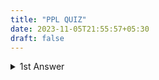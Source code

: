 ```yaml
---
title: "PPL QUIZ"
date: 2023-11-05T21:55:57+05:30
draft: false
---
```

<details>
<summary> 1st Answer</summary> 
## Reasons for Studying Concepts of Programming Languages

## Increased Ability to Express Ideas

- Depth of thought influenced by language expressiveness.
- Difficulty conceptualizing structures without descriptive language.
- Limits on control structures, data structures, and abstractions based on the development language.
- Awareness of a variety of language features reduces limitations in software development.
- Exploration of language constructs and their simulation in languages lacking direct support.

## Improved Background for Choosing Appropriate Languages

- Programmers tend to favor familiar languages, even if unsuitable for new projects.
- Familiarity with a range of languages empowers informed language selection.

## Greater Ability to Learn New Languages

- Continuous evolution of programming languages necessitates ongoing learning.
- Understanding object-oriented programming facilitates learning languages like Java.
- Thorough comprehension of fundamental language concepts eases adaptation to new languages.

## Understand Significance of Implementation

- Insight into implementation issues illuminates the design rationale of languages.
- Enables intelligent use of a language according to its intended design.

## Ability to Design New Languages

- Knowledge of multiple languages enhances understanding of programming language concepts.
- Proficiency in designing new languages based on comprehensive knowledge.

## Overall Advancement of Computing

- Instances where language popularity did not align with conceptual superiority.
- Historical example: ALGOL 60 vs. Fortran, possibly influenced by lack of understanding of ALGOL 60's conceptual design.
- Consideration of external factors, such as IBM's role.

# Programming Domains

## Scientific Applications

- Invention of computers in the 40s for scientific applications.
- Requirement for large-scale floating-point computations.
- Fortran as the first language developed for scientific applications.
- ALGOL 60 intended for similar use.

## Business Applications

- COBOL as the first successful language for business applications.
- Emphasis on report generation, decimal arithmetic, and character manipulation.
- Arrival of PCs led to new ways for businesses to use computers.
- Development of spreadsheets and database systems for business applications.

## Artificial Intelligence

- Symbolic computations in AI, favoring linked lists over arrays.
- LISP as the first widely used AI programming language.

## Systems Programming

- O/S and programming support tools collectively known as system software.
- Efficiency crucial due to continuous use.

## Scripting Languages

- Scripting involves putting a list of commands (script) in a file for execution.
- Example: PHP, a scripting language used on web server systems.
- Code embedded in HTML documents, interpreted on the server before sending to the requesting browser.
</details>
